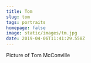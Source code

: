 ```yaml
---
title: Tom
slug: tom
tags: portraits
homepage: false
image: static/images/tm.jpg
date: 2019-04-06T11:41:29.558Z
---
```

Picture of Tom McConville
